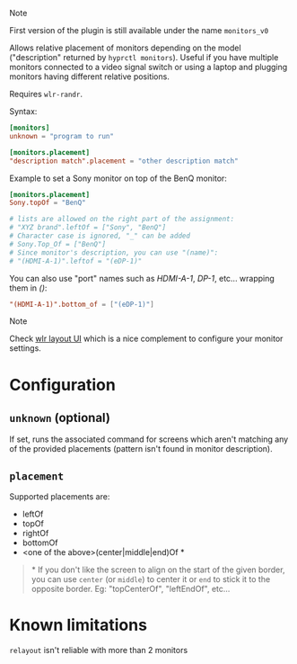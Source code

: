> [!note]
> First version of the plugin is still available under the name `monitors_v0`

Allows relative placement of monitors depending on the model ("description" returned by `hyprctl monitors`).
Useful if you have multiple monitors connected to a video signal switch or using a laptop and plugging monitors having different relative positions.

Requires `wlr-randr`.

Syntax:

```toml
[monitors]
unknown = "program to run"

[monitors.placement]
"description match".placement = "other description match"
```

Example to set a Sony monitor on top of the BenQ monitor:
```toml
[monitors.placement]
Sony.topOf = "BenQ"

# lists are allowed on the right part of the assignment:
# "XYZ brand".leftOf = ["Sony", "BenQ"]
# Character case is ignored, "_" can be added
# Sony.Top_Of = ["BenQ"]
# Since monitor's description, you can use "(name)":
# "(HDMI-A-1)".leftof = "(eDP-1)"
```

You can also use "port" names such as *HDMI-A-1*, *DP-1*, etc... wrapping them in *()*:
```toml
"(HDMI-A-1)".bottom_of = ["(eDP-1)"]
```

> [!note]
> Check [wlr layout UI](https://github.com/fdev31/wlr-layout-ui) which is a nice complement to configure your monitor settings.

# Configuration

## `unknown` (optional)

If set, runs the associated command for screens which aren't matching any of the provided placements (pattern isn't found in monitor description).

## `placement`

Supported placements are:

- leftOf
- topOf
- rightOf
- bottomOf
- \<one of the above>(center|middle|end)Of *

> \* If you don't like the screen to align on the start of the given border, you can use `center` (or `middle`) to center it or `end` to stick it to the opposite border.
> Eg: "topCenterOf", "leftEndOf", etc...


# Known limitations

`relayout` isn't reliable with more than 2 monitors
